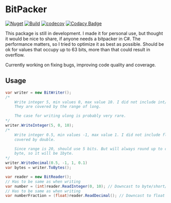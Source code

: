 # BitPacker

[![Nuget](https://img.shields.io/nuget/v/ez-bitpacker)](https://www.nuget.org/packages/ez-bitpacker/)
[![Build](https://github.com/EvaldasZmitra/bitpacker/actions/workflows/ci.yml/badge.svg)](https://github.com/EvaldasZmitra/bitpacker/actions/workflows/ci.yml)
[![codecov](https://codecov.io/gh/EvaldasZmitra/bitpacker/branch/master/graph/badge.svg?token=8JK9DEC8Q0)](https://codecov.io/gh/EvaldasZmitra/bitpacker)
[![Codacy Badge](https://app.codacy.com/project/badge/Grade/fae76e9f072d4f50a1d1c46ca3a7c85c)](https://www.codacy.com/gh/EvaldasZmitra/bitpacker/dashboard?utm_source=github.com&utm_medium=referral&utm_content=EvaldasZmitra/bitpacker&utm_campaign=Badge_Grade)

This package is still in development. I made it for personal use, but thought it
would be nice to share, if anyone needs a bitpacker in C#. The performance
matters, so I tried to optimize it as best as possible. Should be ok for values
that occupy up to 63 bits, more than that could result in overflow.

Currently working on fixing bugs, improving code quality and coverage.

## Usage

```cs
var writer = new BitWriter();
/*
    Write integer 5, min values 0, max value 10. I did not include int/short/uint.
    They are covered by the range of long.

    The case for writing ulong is probably very rare.
*/
writer.WriteInteger(5, 0, 10);
/*
    Write integer 0.5, min values -1, max value 1. I did not include float, it is
    covered by double.

    Since range is 20, should use 5 bits. But will always round up to closest
    byte, so it will be 1byte.
*/
writer.WriteDecimal(0.5, -1, 1, 0.1)
var bytes = writer.ToBytes();

var reader = new BitReader();
// Has to be same as when writing
var number = (int)reader.ReadInteger(0, 10); // Downcast to byte/short/int if needed
// Has to be same as when writing
var numberFraction = (float)reader.ReadDecimal(); // Downcast to float if needed
```
